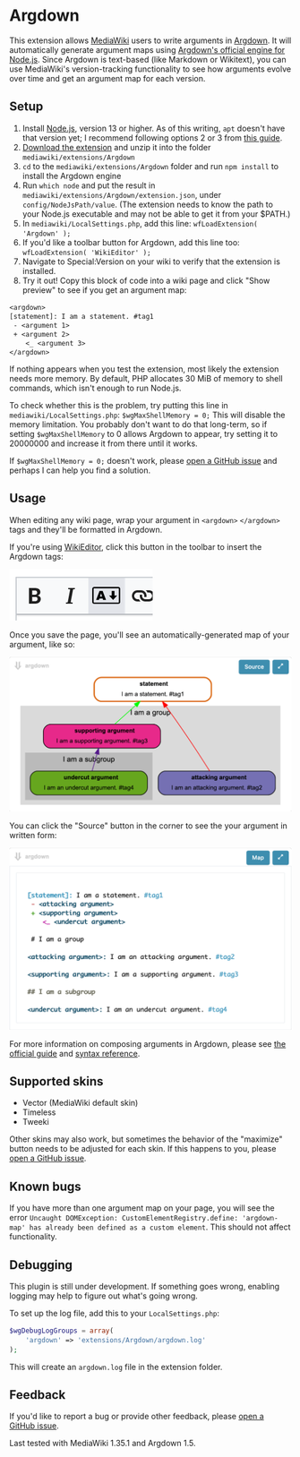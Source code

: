# Argdown

This extension allows [MediaWiki](https://www.mediawiki.org/wiki/MediaWiki) users to write arguments in [Argdown](https://argdown.org/). It will automatically generate argument maps using [Argdown's official engine for Node.js](https://github.com/christianvoigt/argdown). Since Argdown is text-based (like Markdown or Wikitext), you can use MediaWiki's version-tracking functionality to see how arguments evolve over time and get an argument map for each version.

## Setup

1. Install [Node.js](https://nodejs.org), version 13 or higher. As of this writing, `apt` doesn't have that version yet; I recommend following options 2 or 3 from [this guide](https://www.digitalocean.com/community/tutorials/how-to-install-node-js-on-ubuntu-20-04#option-2-%E2%80%94-installing-nodejs-with-apt-using-a-nodesource-ppa).
2. [Download the extension](https://github.com/DawnPaladin/Argdown-for-MediaWiki/releases/latest) and unzip it into the folder `mediawiki/extensions/Argdown`
3. `cd` to the `mediawiki/extensions/Argdown` folder and run `npm install` to install the Argdown engine
4. Run `which node` and put the result in `mediawiki/extensions/Argdown/extension.json`, under `config/NodeJsPath/value`. (The extension needs to know the path to your Node.js executable and may not be able to get it from your $PATH.)
5. In `mediawiki/LocalSettings.php`, add this line: `wfLoadExtension( 'Argdown' );`
6. If you'd like a toolbar button for Argdown, add this line too: `wfLoadExtension( 'WikiEditor' );`
7. Navigate to Special:Version on your wiki to verify that the extension is installed.
8. Try it out! Copy this block of code into a wiki page and click "Show preview" to see if you get an argument map:

```
<argdown>
[statement]: I am a statement. #tag1
 - <argument 1>
 + <argument 2>
    <_ <argument 3>
</argdown>
```

If nothing appears when you test the extension, most likely the extension needs more memory. By default, PHP allocates 30 MiB of memory to shell commands, which isn't enough to run Node.js. 

To check whether this is the problem, try putting this line in `mediawiki/LocalSettings.php`: `$wgMaxShellMemory = 0;` This will disable the memory limitation. You probably don't want to do that long-term, so if setting `$wgMaxShellMemory` to 0 allows Argdown to appear, try setting it to 20000000 and increase it from there until it works.

If `$wgMaxShellMemory = 0;` doesn't work, please [open a GitHub issue](https://github.com/DawnPaladin/Argdown/issues) and perhaps I can help you find a solution.

## Usage

When editing any wiki page, wrap your argument in `<argdown>` `</argdown>` tags and they'll be formatted in Argdown. 

If you're using [WikiEditor](https://www.mediawiki.org/wiki/Extension:WikiEditor), click this button in the toolbar to insert the Argdown tags:

![Argdown button screenshot](images/argdown-button-screenshot.png)

Once you save the page, you'll see an automatically-generated map of your argument, like so:

![Argument map screenshot](images/argument-map-screenshot.png)

You can click the "Source" button in the corner to see the your argument in written form:

![Argument screenshot](images/argument-screenshot.png)

For more information on composing arguments in Argdown, please see [the official guide](https://argdown.org/guide/creating-argument-maps.html) and [syntax reference](https://argdown.org/syntax/).

## Supported skins

- Vector (MediaWiki default skin)
- Timeless
- Tweeki

Other skins may also work, but sometimes the behavior of the "maximize" button needs to be adjusted for each skin. If this happens to you, please [open a GitHub issue](https://github.com/DawnPaladin/Argdown-for-MediaWiki/issues).

## Known bugs

If you have more than one argument map on your page, you will see the error `Uncaught DOMException: CustomElementRegistry.define: 'argdown-map' has already been defined as a custom element`. This should not affect functionality.

## Debugging

This plugin is still under development. If something goes wrong, enabling logging may help to figure out what's going wrong.

To set up the log file, add this to your `LocalSettings.php`:

```php
$wgDebugLogGroups = array(
	'argdown' => 'extensions/Argdown/argdown.log'
);
```

This will create an `argdown.log` file in the extension folder.

## Feedback

If you'd like to report a bug or provide other feedback, please [open a GitHub issue](https://github.com/DawnPaladin/Argdown-for-MediaWiki/issues).

Last tested with MediaWiki 1.35.1 and Argdown 1.5. 
